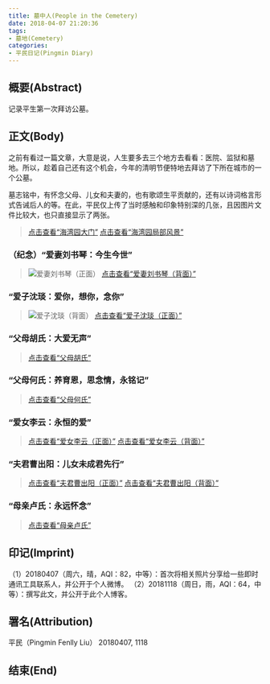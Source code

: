 ```yaml
---
title: 墓中人(People in the Cemetery)
date: 2018-04-07 21:20:36
tags:
- 墓地(Cemetery)
categories:
- 平民日记(Pingmin Diary)
---
```


## 概要(Abstract)

记录平生第一次拜访公墓。

## 正文(Body)

之前有看过一篇文章，大意是说，人生要多去三个地方去看看：医院、监狱和墓地。所以，趁着自己还有这个机会，今年的清明节便特地去拜访了下所在城市的一个公墓。

墓志铭中，有怀念父母、儿女和夫妻的，也有歌颂生平贡献的，还有以诗词格言形式告诫后人的等。在此，平民仅上传了当时感触和印象特别深的几张，且因图片文件比较大，也只直接显示了两张。

<!-- more -->

> [点击查看“海湾园大门”](https://media.githubusercontent.com/media/Pingmin/img/gh-pages/cemetery-haiwanyuan/20180407-cemetery-haiwanyuan-gate.jpg)
> [点击查看“海湾园局部风景”](https://media.githubusercontent.com/media/Pingmin/img/gh-pages/cemetery-haiwanyuan/20180407-cemetery-haiwanyuan-part-scenery.jpg)

### （纪念）“爱妻刘书琴：今生今世”

> ![爱妻刘书琴（正面）](https://media.githubusercontent.com/media/Pingmin/img/gh-pages/cemetery-haiwanyuan/20180407-cemetery-wife-liu-front.jpg)
> [点击查看“爱妻刘书琴（背面）”](https://media.githubusercontent.com/media/Pingmin/img/gh-pages/cemetery-haiwanyuan/20180407-cemetery-wife-liu-back.jpg)

### “爱子沈琰：爱你，想你，念你”

> ![爱子沈琰（背面）](https://media.githubusercontent.com/media/Pingmin/img/gh-pages/cemetery-haiwanyuan/20180407-cemetery-son-shen-back.jpg)
> [点击查看“爱子沈琰（正面）”](https://media.githubusercontent.com/media/Pingmin/img/gh-pages/cemetery-haiwanyuan/20180407-cemetery-son-shen-front.jpg)

### “父母胡氏：大爱无声”

> [点击查看“父母胡氏”](https://media.githubusercontent.com/media/Pingmin/img/gh-pages/cemetery-haiwanyuan/20180407-cemetery-parents-hu.jpg)

### “父母何氏：养育恩，思念情，永铭记”

> [点击查看“父母何氏”](https://media.githubusercontent.com/media/Pingmin/img/gh-pages/cemetery-haiwanyuan/20180407-cemetery-parents-he.jpg)

### “爱女李云：永恒的爱”

> [点击查看“爱女李云（正面）”](https://media.githubusercontent.com/media/Pingmin/img/gh-pages/cemetery-haiwanyuan/20180407-cemetery-daughter-lee-front.jpg)
> [点击查看“爱女李云（背面）”](https://media.githubusercontent.com/media/Pingmin/img/gh-pages/cemetery-haiwanyuan/20180407-cemetery-daughter-lee-back.jpg)


### “夫君曹出阳：儿女未成君先行”

> [点击查看“夫君曹出阳（正面）”](https://media.githubusercontent.com/media/Pingmin/img/gh-pages/cemetery-haiwanyuan/20180407-cemetery-husband-cao-front.jpg)
> [点击查看“夫君曹出阳（背面）”](https://media.githubusercontent.com/media/Pingmin/img/gh-pages/cemetery-haiwanyuan/20180407-cemetery-husband-cao-back.jpg)

### “母亲卢氏：永远怀念”

> [点击查看“母亲卢氏”](https://media.githubusercontent.com/media/Pingmin/img/gh-pages/cemetery-haiwanyuan/20180407-cemetery-mother-lu.jpg)

## 印记(Imprint)

（1）20180407（周六，晴，AQI：82，中等）：首次将相关照片分享给一些即时通讯工具联系人，并公开于个人微博。
（2）20181118（周日，雨，AQI：64，中等）：撰写此文，并公开于此个人博客。

## 署名(Attribution)

平民（Pingmin Fenlly Liu）
20180407, 1118

## 结束(End)
